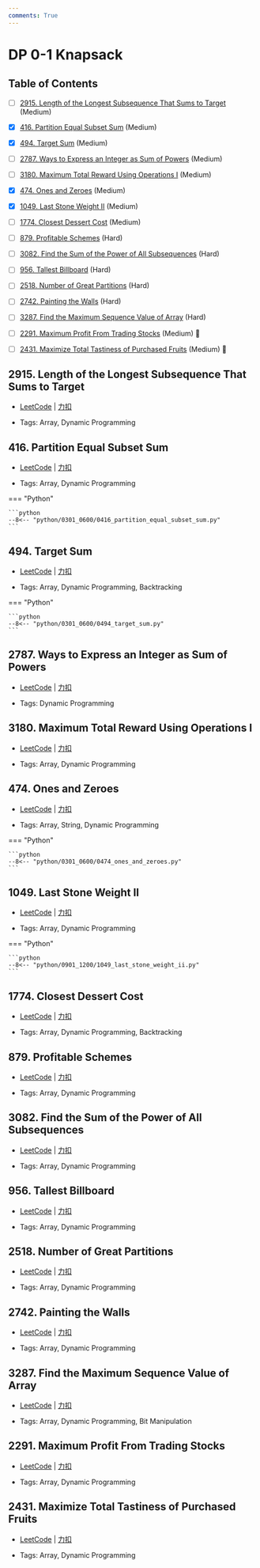 ```yaml
---
comments: True
---
```


# DP 0-1 Knapsack

## Table of Contents

- [ ] [2915. Length of the Longest Subsequence That Sums to Target](#2915-length-of-the-longest-subsequence-that-sums-to-target) (Medium)
- [x] [416. Partition Equal Subset Sum](#416-partition-equal-subset-sum) (Medium)
- [x] [494. Target Sum](#494-target-sum) (Medium)
- [ ] [2787. Ways to Express an Integer as Sum of Powers](#2787-ways-to-express-an-integer-as-sum-of-powers) (Medium)
- [ ] [3180. Maximum Total Reward Using Operations I](#3180-maximum-total-reward-using-operations-i) (Medium)
- [x] [474. Ones and Zeroes](#474-ones-and-zeroes) (Medium)
- [x] [1049. Last Stone Weight II](#1049-last-stone-weight-ii) (Medium)
- [ ] [1774. Closest Dessert Cost](#1774-closest-dessert-cost) (Medium)
- [ ] [879. Profitable Schemes](#879-profitable-schemes) (Hard)
- [ ] [3082. Find the Sum of the Power of All Subsequences](#3082-find-the-sum-of-the-power-of-all-subsequences) (Hard)
- [ ] [956. Tallest Billboard](#956-tallest-billboard) (Hard)
- [ ] [2518. Number of Great Partitions](#2518-number-of-great-partitions) (Hard)
- [ ] [2742. Painting the Walls](#2742-painting-the-walls) (Hard)
- [ ] [3287. Find the Maximum Sequence Value of Array](#3287-find-the-maximum-sequence-value-of-array) (Hard)
- [ ] [2291. Maximum Profit From Trading Stocks](#2291-maximum-profit-from-trading-stocks) (Medium) 👑
- [ ] [2431. Maximize Total Tastiness of Purchased Fruits](#2431-maximize-total-tastiness-of-purchased-fruits) (Medium) 👑


## 2915. Length of the Longest Subsequence That Sums to Target

-    [LeetCode](https://leetcode.com/problems/length-of-the-longest-subsequence-that-sums-to-target/) | [力扣](https://leetcode.cn/problems/length-of-the-longest-subsequence-that-sums-to-target/)

-   Tags: Array, Dynamic Programming



## 416. Partition Equal Subset Sum

-    [LeetCode](https://leetcode.com/problems/partition-equal-subset-sum/) | [力扣](https://leetcode.cn/problems/partition-equal-subset-sum/)

-   Tags: Array, Dynamic Programming

=== "Python"

    ```python
    --8<-- "python/0301_0600/0416_partition_equal_subset_sum.py"
    ```



## 494. Target Sum

-    [LeetCode](https://leetcode.com/problems/target-sum/) | [力扣](https://leetcode.cn/problems/target-sum/)

-   Tags: Array, Dynamic Programming, Backtracking

=== "Python"

    ```python
    --8<-- "python/0301_0600/0494_target_sum.py"
    ```



## 2787. Ways to Express an Integer as Sum of Powers

-    [LeetCode](https://leetcode.com/problems/ways-to-express-an-integer-as-sum-of-powers/) | [力扣](https://leetcode.cn/problems/ways-to-express-an-integer-as-sum-of-powers/)

-   Tags: Dynamic Programming



## 3180. Maximum Total Reward Using Operations I

-    [LeetCode](https://leetcode.com/problems/maximum-total-reward-using-operations-i/) | [力扣](https://leetcode.cn/problems/maximum-total-reward-using-operations-i/)

-   Tags: Array, Dynamic Programming



## 474. Ones and Zeroes

-    [LeetCode](https://leetcode.com/problems/ones-and-zeroes/) | [力扣](https://leetcode.cn/problems/ones-and-zeroes/)

-   Tags: Array, String, Dynamic Programming

=== "Python"

    ```python
    --8<-- "python/0301_0600/0474_ones_and_zeroes.py"
    ```



## 1049. Last Stone Weight II

-    [LeetCode](https://leetcode.com/problems/last-stone-weight-ii/) | [力扣](https://leetcode.cn/problems/last-stone-weight-ii/)

-   Tags: Array, Dynamic Programming

=== "Python"

    ```python
    --8<-- "python/0901_1200/1049_last_stone_weight_ii.py"
    ```



## 1774. Closest Dessert Cost

-    [LeetCode](https://leetcode.com/problems/closest-dessert-cost/) | [力扣](https://leetcode.cn/problems/closest-dessert-cost/)

-   Tags: Array, Dynamic Programming, Backtracking



## 879. Profitable Schemes

-    [LeetCode](https://leetcode.com/problems/profitable-schemes/) | [力扣](https://leetcode.cn/problems/profitable-schemes/)

-   Tags: Array, Dynamic Programming



## 3082. Find the Sum of the Power of All Subsequences

-    [LeetCode](https://leetcode.com/problems/find-the-sum-of-the-power-of-all-subsequences/) | [力扣](https://leetcode.cn/problems/find-the-sum-of-the-power-of-all-subsequences/)

-   Tags: Array, Dynamic Programming



## 956. Tallest Billboard

-    [LeetCode](https://leetcode.com/problems/tallest-billboard/) | [力扣](https://leetcode.cn/problems/tallest-billboard/)

-   Tags: Array, Dynamic Programming



## 2518. Number of Great Partitions

-    [LeetCode](https://leetcode.com/problems/number-of-great-partitions/) | [力扣](https://leetcode.cn/problems/number-of-great-partitions/)

-   Tags: Array, Dynamic Programming



## 2742. Painting the Walls

-    [LeetCode](https://leetcode.com/problems/painting-the-walls/) | [力扣](https://leetcode.cn/problems/painting-the-walls/)

-   Tags: Array, Dynamic Programming



## 3287. Find the Maximum Sequence Value of Array

-    [LeetCode](https://leetcode.com/problems/find-the-maximum-sequence-value-of-array/) | [力扣](https://leetcode.cn/problems/find-the-maximum-sequence-value-of-array/)

-   Tags: Array, Dynamic Programming, Bit Manipulation



## 2291. Maximum Profit From Trading Stocks

-    [LeetCode](https://leetcode.com/problems/maximum-profit-from-trading-stocks/) | [力扣](https://leetcode.cn/problems/maximum-profit-from-trading-stocks/)

-   Tags: Array, Dynamic Programming



## 2431. Maximize Total Tastiness of Purchased Fruits

-    [LeetCode](https://leetcode.com/problems/maximize-total-tastiness-of-purchased-fruits/) | [力扣](https://leetcode.cn/problems/maximize-total-tastiness-of-purchased-fruits/)

-   Tags: Array, Dynamic Programming



